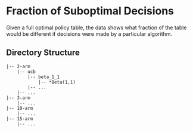 # **Fraction of Suboptimal Decisions**
Given a full optimal policy table, the data shows what fraction of
the table would be different if decisions were made by a particular algorithm.

## **Directory Structure**
```
|-- 2-arm
    |-- ucb
        |-- beta_1_1
            |-- *Beta(1,1)
        |-- ... 
    |-- ...
|-- 3-arm
    |-- ...
|-- 10-arm
    |-- ...
|-- 15-arm
    |-- ...
```
